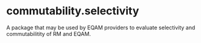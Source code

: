 # commutability.selectivity
A package that may be used by EQAM providers to evaluate selectivity and commutabilitity of RM and EQAM.

